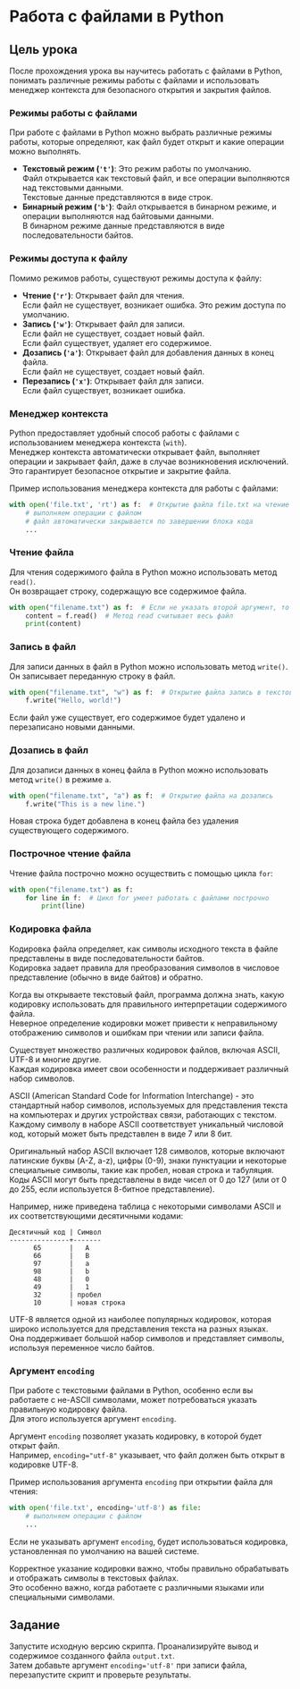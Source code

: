 # Работа с файлами в Python

## Цель урока
После прохождения урока вы научитесь работать с файлами в Python, понимать различные режимы работы с файлами и использовать менеджер контекста для безопасного открытия и закрытия файлов.

### Режимы работы с файлами

При работе с файлами в Python можно выбрать различные режимы работы, которые определяют, как файл будет открыт и какие операции можно выполнять.

- **Текстовый режим (`'t'`)**: Это режим работы по умолчанию.  
  Файл открывается как текстовый файл, и все операции выполняются над текстовыми данными.  
  Текстовые данные представляются в виде строк.
- **Бинарный режим (`'b'`)**: Файл открывается в бинарном режиме, и операции выполняются над байтовыми данными.  
  В бинарном режиме данные представляются в виде последовательности байтов.
  
### Режимы доступа к файлу

Помимо режимов работы, существуют режимы доступа к файлу:

- **Чтение (`'r'`)**: Открывает файл для чтения.  
  Если файл не существует, возникает ошибка. Это режим доступа по умолчанию. 
- **Запись (`'w'`)**: Открывает файл для записи.  
  Если файл не существует, создает новый файл.  
  Если файл существует, удаляет его содержимое.
- **Дозапись (`'a'`)**: Открывает файл для добавления данных в конец файла.  
  Если файл не существует, создает новый файл.
- **Перезапись (`'x'`)**: Открывает файл для записи.  
  Если файл существует, возникает ошибка.

### Менеджер контекста

Python предоставляет удобный способ работы с файлами с использованием менеджера контекста (`with`).  
Менеджер контекста автоматически открывает файл, выполняет операции и закрывает файл, даже в случае возникновения исключений.  
Это гарантирует безопасное открытие и закрытие файла.

Пример использования менеджера контекста для работы с файлами:

```python
with open('file.txt', 'rt') as f:  # Открытие файла file.txt на чтение в текстовом режиме
    # выполняем операции с файлом
    # файл автоматически закрывается по завершении блока кода
    ...
```

### Чтение файла

Для чтения содержимого файла в Python можно использовать метод `read()`.  
Он возвращает строку, содержащую все содержимое файла.

```python
with open("filename.txt") as f:  # Если не указать второй аргумент, то файл откроется на чтение в текстовом режиме
    content = f.read()  # Метод read считывает весь файл
    print(content)
```

### Запись в файл

Для записи данных в файл в Python можно использовать метод `write()`.  
Он записывает переданную строку в файл.

```python
with open("filename.txt", "w") as f:  # Открытие файла запись в текстовом режиме
    f.write("Hello, world!")
```

Если файл уже существует, его содержимое будет удалено и перезаписано новыми данными.

### Дозапись в файл

Для дозаписи данных в конец файла в Python можно использовать метод `write()` в режиме `a`.

```python
with open("filename.txt", "a") as f:  # Открытие файла на дозапись
    f.write("This is a new line.")
```

Новая строка будет добавлена в конец файла без удаления существующего содержимого.

### Построчное чтение файла

Чтение файла построчно можно осуществить с помощью цикла `for`:

```python
with open("filename.txt") as f:
    for line in f:  # Цикл for умеет работать с файлами построчно
        print(line)
```

### Кодировка файла
Кодировка файла определяет, как символы исходного текста в файле представлены в виде последовательности байтов.  
Кодировка задает правила для преобразования символов в числовое представление (обычно в виде байтов) и обратно.

Когда вы открываете текстовый файл, программа должна знать, какую кодировку использовать для правильного интерпретации содержимого файла.  
Неверное определение кодировки может привести к неправильному отображению символов и ошибкам при чтении или записи файла.

Существует множество различных кодировок файлов, включая ASCII, UTF-8 и многие другие.  
Каждая кодировка имеет свои особенности и поддерживает различный набор символов.

ASCII (American Standard Code for Information Interchange) - это стандартный набор символов, используемых для представления текста на компьютерах и других устройствах связи, работающих с текстом.  
Каждому символу в наборе ASCII соответствует уникальный числовой код, который может быть представлен в виде 7 или 8 бит.

Оригинальный набор ASCII включает 128 символов, которые включают латинские буквы (A-Z, a-z), цифры (0-9), знаки пунктуации и некоторые специальные символы, такие как пробел, новая строка и табуляция.  
Коды ASCII могут быть представлены в виде чисел от 0 до 127 (или от 0 до 255, если используется 8-битное представление).

Например, ниже приведена таблица с некоторыми символами ASCII и их соответствующими десятичными кодами:

```
Десятичный код | Символ
---------------+-------
      65       |   A
      66       |   B
      97       |   a
      98       |   b
      48       |   0
      49       |   1
      32       | пробел
      10       | новая строка
```


UTF-8 является одной из наиболее популярных кодировок, которая широко используется для представления текста на разных языках.  
Она поддерживает большой набор символов и представляет символы, используя переменное число байтов.

### Аргумент `encoding`

При работе с текстовыми файлами в Python, особенно если вы работаете с не-ASCII символами, может потребоваться указать правильную кодировку файла.  
Для этого используется аргумент `encoding`.

Аргумент `encoding` позволяет указать кодировку, в которой будет открыт файл.  
Например, `encoding="utf-8"` указывает, что файл должен быть открыт в кодировке UTF-8.

Пример использования аргумента `encoding` при открытии файла для чтения:

```python
with open('file.txt', encoding='utf-8') as file:
    # выполняем операции с файлом
    ...
```

Если не указывать аргумент `encoding`, будет использоваться кодировка, установленная по умолчанию на вашей системе.

Корректное указание кодировки важно, чтобы правильно обрабатывать и отображать символы в текстовых файлах.  
Это особенно важно, когда работаете с различными языками или специальными символами.

## Задание
Запустите исходную версию скрипта. Проанализируйте вывод и содержимое созданного файла `output.txt`.  
Затем добавьте аргумент `encoding='utf-8'` при записи файла, перезапустите скрипт и проверьте результаты.
